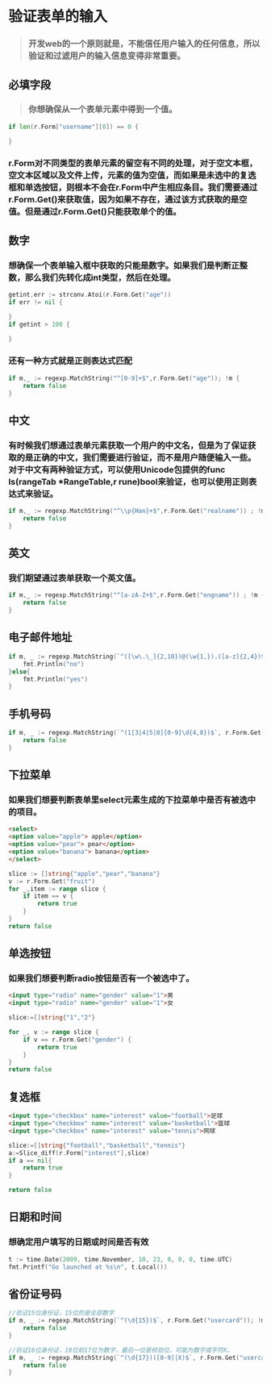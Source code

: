 # 验证表单的输入
> ### 开发web的一个原则就是，不能信任用户输入的任何信息，所以验证和过滤用户的输入信息变得非常重要。
## 必填字段
> ### 你想确保从一个表单元素中得到一个值。
```go
if len(r.Form["username"][0]) == 0 {

}
```
### r.Form对不同类型的表单元素的留空有不同的处理，对于空文本框，空文本区域以及文件上传，元素的值为空值，而如果是未选中的复选框和单选按钮，则根本不会在r.Form中产生相应条目。我们需要通过r.Form.Get()来获取值，因为如果不存在，通过该方式获取的是空值。但是通过r.Form.Get()只能获取单个的值。
## 数字
### 想确保一个表单输入框中获取的只能是数字。如果我们是判断正整数，那么我们先转化成int类型，然后在处理。
```go
getint,err := strconv.Atoi(r.Form.Get("age"))
if err != nil {

}
if getint > 100 {

}
```
### 还有一种方式就是正则表达式匹配
```go
if m,_ := regexp.MatchString("^[0-9]+$",r.Form.Get("age")); !m {
    return false
}
```
## 中文
### 有时候我们想通过表单元素获取一个用户的中文名，但是为了保证获取的是正确的中文，我们需要进行验证，而不是用户随便输入一些。对于中文有两种验证方式，可以使用Unicode包提供的func Is(rangeTab *RangeTable,r rune)bool来验证，也可以使用正则表达式来验证。
```go
if m,_ := regexp.MatchString("^\\p{Han}+$",r.Form.Get("realname")) ; !m {
    return false
}
```
## 英文
### 我们期望通过表单获取一个英文值。
```go
if m,_ := regexp.MatchString("^[a-zA-Z+$",r.Form.Get("engname")) ; !m {
    return false
}
```
## 电子邮件地址
```go
if m, _ := regexp.MatchString(`^([\w\.\_]{2,10})@(\w{1,}).([a-z]{2,4})$`, r.Form.Get("email")); !m {
	fmt.Println("no")
}else{
	fmt.Println("yes")
}
```
## 手机号码
```go
if m, _ := regexp.MatchString(`^(1[3|4|5|8][0-9]\d{4,8})$`, r.Form.Get("mobile")); !m {
	return false
}
```
## 下拉菜单
### 如果我们想要判断表单里select元素生成的下拉菜单中是否有被选中的项目。
```html
<select>
<option value="apple"> apple</option>
<option value="pear"> pear</option>
<option value="banana"> banana</option>
</select>
```
```go
slice := []string{"apple","pear","banana"}
v := r.Form.Get("fruit")
for _,item := range slice {
    if item == v {
        return true
    }
}
return false
```
## 单选按钮
### 如果我们想要判断radio按钮是否有一个被选中了。
```html
<input type="radio" name="gender" value="1">男
<input type="radio" name="gender" value="1">女
```
```go
slice:=[]string{"1","2"}

for _, v := range slice {
	if v == r.Form.Get("gender") {
		return true
	}
}
return false
```
## 复选框
```html
<input type="checkbox" name="interest" value="football">足球
<input type="checkbox" name="interest" value="basketball">篮球
<input type="checkbox" name="interest" value="tennis">网球
```
```go
slice:=[]string{"football","basketball","tennis"}
a:=Slice_diff(r.Form["interest"],slice)
if a == nil{
	return true
}

return false
```
## 日期和时间
### 想确定用户填写的日期或时间是否有效
```go
t := time.Date(2009, time.November, 10, 23, 0, 0, 0, time.UTC)
fmt.Printf("Go launched at %s\n", t.Local())
```
## 省份证号码
```go
//验证15位身份证，15位的是全部数字
if m, _ := regexp.MatchString(`^(\d{15})$`, r.Form.Get("usercard")); !m {
	return false
}

//验证18位身份证，18位前17位为数字，最后一位是校验位，可能为数字或字符X。
if m, _ := regexp.MatchString(`^(\d{17})([0-9]|X)$`, r.Form.Get("usercard")); !m {
	return false
}
```
